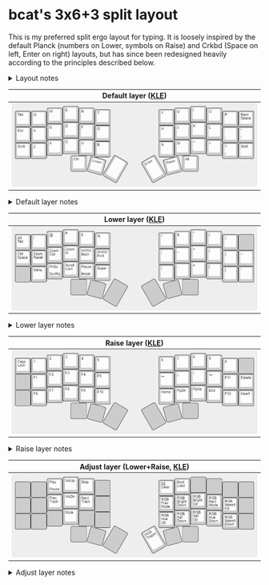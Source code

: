 # bcat's 3x6+3 split layout

This is my preferred split ergo layout for typing. It is loosely inspired by the
default Planck (numbers on Lower, symbols on Raise) and Crkbd (Space on left,
Enter on right) layouts, but has since been redesigned heavily according to the
principles described below.

<details>
<summary>Layout notes</summary>

* This layout features the four traditional [ortho/ergo
  layers](https://docs.qmk.fm/#/feature_tri_layer) (default, lower, raise,
  adjust).
* Since my most-frequently-used keyboard shortcuts involve Ctrl, which lives on
  the left half of the keyboard, keys frequently used with it (numbers, function
  keys, etc.) are on the raise layer activated by the right thumb.
* Navigation can be done on the right half alone, to enable simultaneous
  left-handed mousing. Additionally, Web pages can be scrolled with Space or
  Shift+Space on the left half alone, to enable taking notes with the right hand
  at the same time.
* Other than Right Shift (which I seldom use), mods aren't rebound on layers.
* Likewise, Backspace is not rebound on layers to avoid having to let go of
  layer-switch keys to correct mistakes.
</details>

| Default layer ([KLE](http://www.keyboard-layout-editor.com/#/gists/08d9827d916662a9414f48805aa895a5)) |
| :-: |
| ![Layout](layer_default.png) |

<details>
<summary>Default layer notes</summary>

* The alpha keys are a standard QWERTY layout, no funny business there.
* Tab and Backspace are in familiar locations from my row-staggered boards
  (almost all of which use HHKB-style split backspace).
* The Esc key is next to the home row for convenience in Vim.
* There are two Shift keys, although I generally use Left Shift. (I've
  considered replacing Right Shift with another key, but haven't chosen one.)
* Lower and Raise layer-switch keys are in the resting position of my left and
  right thumbs, respectively.
* Space and Enter are on the big thumb keys so they're easy to press.
* Ctrl is on the left for ease of chording, especially one-handed use of common
  shortcuts like Ctrl+T and Ctrl+W. This puts Alt on the right by the process of
  elimination. (I would really like one more 1U thumb key on each half to allow
  for a redundant Alt key on the left and a dedicated Super key on the right.)
</details>

| Lower layer ([KLE](http://www.keyboard-layout-editor.com/#/gists/c3fba5eaa2cd70fdfbdbc0f9e34d3bc0)) |
| :-: |
| ![Layout](layer_lower.png) |

<details>
<summary>Lower layer notes</summary>

* This could also be called the "symbol layer".
* Shifted numbers are bound in their usual positions on the top row.
* Hyphen/Underscore and Equals/Plus are in the right index- and middle-finger
  columns for easy reach. They share the same relative position as on a
  row-staggered keyboard, and the shifted versions are physically above the
  unshifted versions as a mnemonic device.
* Brackets and braces are placed below the parens for easy recall. Once again,
  the shifted versions are on the home row and the unshifted versions are on the
  bottom row.
* Forward Slash/Pipe and Backtick/Tilde fill out the remaining positions on the
  right half, with the same relative positions as on a row-staggered HHKB
  layout. And yup, the shifted versions are above the unshifted versions.
* Remaining keys from a TKL are placed out of the way on the bottom row of the
  left half.
* The home row on the left half contains handy shortcuts for zooming and browser
  navigation.
* Lower+Esc is bound to Ctrl+Space because the Ctrl and Space keys are both on
  the left thumb, so this key combination (which I use for tmux prefix and
  editor autocomplete) is hard to press in its natural location.
* Lower+Tab is bound to a custom Alt+Tab macro that keeps the Alt modifier held
  as long as the Lower key is held down. This means that window switching is on
  Lower+Tab immediately next to browser tab switching (Ctrl+Tab).
</details>

| Raise layer ([KLE](http://www.keyboard-layout-editor.com/#/gists/08b44355d4ca85d294bad9e2821f91d7)) |
| :-: |
| ![Layout](layer_raise.png) |

<details>
<summary>Raise layer notes</summary>

* This could also be called the "number layer".
* Unshifted numbers are bound in their usual positions on the top row.
* Arrow keys are on VIM-style HJKL keys.
* Home/End and Page Up/Page Down are in the same column as the arrow keys, but
  translated down one row. (This means that the comma and period keys are not
  bound on the number layer, which makes data entry a bit funky. I might add a
  dedicated numpad layer to compensate.)
* Function keys F1–F10 take up most of remaining space on the left half, with
  F11 and F12 spilling over to the right half. (This puts the most used function
  keys (F1–F5) on the home row.)
* Insert and Delete are on the rightmost column, because there didn't seem to be
  a better place to put them.
* Caps Lock is bound in the same position as on an HHKB, for lack of an obvious
  better location.
</details>

| Adjust layer (Lower+Raise, [KLE](http://www.keyboard-layout-editor.com/#/gists/77e7572e077b36a23eb2086017e16fee)) |
| :-: |
| ![Layout](layer_adjust.png) |

<details>
<summary>Adjust layer notes</summary>

* Media keys are centered around the ESDF cluster, just like I arrange them on
  row-staggered keyboards. (It's even more sensible with columnar stagger.)
* The navigation keys are replaced by RGB controls. Again, this mirrors the
  positioning I use on my row-staggered keyboards.
* Finally, reset keys live at the top-left corner of the right half where it's
  reasonably hard to press them by accident.
</details>

